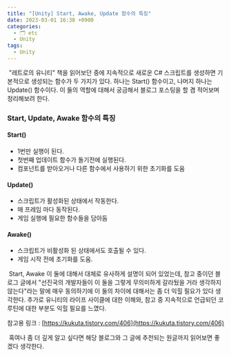 ```yaml
---
title: "[Unity] Start, Awake, Update 함수의 특징"
date: 2023-03-01 16:38 +0900
categories:
  - 🗂️ etc
  - Unity
tags:
  - Unity
---
```

 "레트로의 유니티" 책을 읽어보던 중에 지속적으로 새로운 C# 스크립트를 생성하면 기본적으로 생성되는 함수가 두 가지가 있다. 하나는 Start() 함수이고, 나머지 하나는 Update() 함수이다. 이 둘의 역할에 대해서 궁금해서 블로그 포스팅을 할 겸 적어보며 정리해보려 한다.

  

### **Start, Update, Awake 함수의 특징**

#### **Start()**

- 1번만 실행이 된다.
- 첫번째 업데이트 함수가 돌기전에 실행된다.
- 컴포넌트를 받아오거나 다른 함수에서 사용하기 위한 초기화를 도움

#### **Update()**

- 스크립트가 활성화된 상태에서 작동한다.
- 매 프레임 마다 동작된다.
- 게임 실행에 필요한 함수들을 담아둠

#### **Awake()**

- 스크립트가 비활성화 된 상태에서도 호출될 수 있다.
- 게임 시작 전에 초기화를 도움.

  

 Start, Awake 이 둘에 대해서 대체로 유사하게 설명이 되어 있었는데, 참고 중이던 블로그 글에서 "선진국의 개발자들이 이 둘을 그렇게 무의미하게 갈라뒀을 거라 생각하지 않는다"라는 말에 매우 동의하기에 이 둘의 차이에 대해서는 좀 더 익힐 필요가 있다 생각한다. 추가로 유니티의 라이프 사이클에 대한 이해와, 참고 중 지속적으로 언급되던 코루틴에 대한 부분도 익힐 필요를 느꼈다.

  

참고용 링크 : [https://kukuta.tistory.com/406](https://kukuta.tistory.com/406)

 혹여나 좀 더 깊게 알고 싶다면 해당 블로그와 그 글에 추천되는 원글까지 읽어보면 좋겠다 생각한다.
